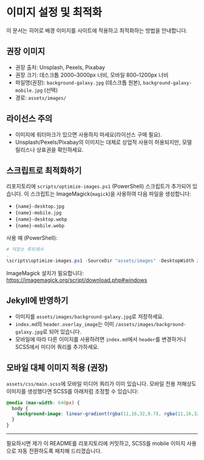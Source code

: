 # 이미지 설정 및 최적화

이 문서는 히어로 배경 이미지를 사이트에 적용하고 최적화하는 방법을 안내합니다.

## 권장 이미지
- 권장 출처: Unsplash, Pexels, Pixabay
- 권장 크기: 데스크톱 2000–3000px 너비, 모바일 800–1200px 너비
- 파일명(권장): `background-galaxy.jpg` (데스크톱 원본), `background-galaxy-mobile.jpg` (선택)
- 경로: `assets/images/`

## 라이선스 주의
- 이미지에 워터마크가 있으면 사용하지 마세요(라이선스 구매 필요).
- Unsplash/Pexels/Pixabay의 이미지는 대체로 상업적 사용이 허용되지만, 모델 릴리스나 상표권을 확인하세요.

## 스크립트로 최적화하기
리포지토리에 `scripts/optimize-images.ps1` (PowerShell) 스크립트가 추가되어 있습니다. 이 스크립트는 ImageMagick(`magick`)을 사용하여 다음 파일을 생성합니다:
- `{name}-desktop.jpg`
- `{name}-mobile.jpg`
- `{name}-desktop.webp`
- `{name}-mobile.webp`

사용 예 (PowerShell):
```powershell
# 저장소 루트에서
.
\scripts\optimize-images.ps1 -SourceDir "assets/images" -DesktopWidth 2000 -MobileWidth 1200 -Quality 80
```

ImageMagick 설치가 필요합니다: https://imagemagick.org/script/download.php#windows

## Jekyll에 반영하기
- 이미지를 `assets/images/background-galaxy.jpg`로 저장하세요.
- `index.md`의 `header.overlay_image`는 이미 `/assets/images/background-galaxy.jpg`로 되어 있습니다.
- 모바일에 따라 다른 이미지를 사용하려면 `index.md`에서 `header`를 변경하거나 SCSS에서 미디어 쿼리를 추가하세요.

## 모바일 대체 이미지 적용 (권장)
`assets/css/main.scss`에 모바일 미디어 쿼리가 이미 있습니다. 모바일 전용 저해상도 이미지를 생성했다면 SCSS를 아래처럼 조정할 수 있습니다:

```scss
@media (max-width: 640px) {
  body {
    background-image: linear-gradient(rgba(11,16,32,0.7), rgba(11,16,32,0.7)), url('/assets/images/background-galaxy-mobile.jpg');
  }
}
```

---
필요하시면 제가 이 README를 리포지토리에 커밋하고, SCSS를 mobile 이미지 사용으로 자동 전환하도록 패치해 드리겠습니다.